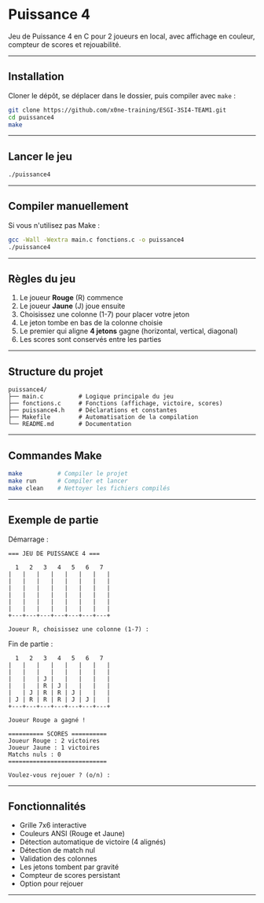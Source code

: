 # Puissance 4

Jeu de Puissance 4 en C pour 2 joueurs en local, avec affichage en couleur, compteur de scores et rejouabilité.

---

## Installation

Cloner le dépôt, se déplacer dans le dossier, puis compiler avec `make` :

```bash
git clone https://github.com/x0ne-training/ESGI-3SI4-TEAM1.git
cd puissance4
make
```

---

## Lancer le jeu

```bash
./puissance4
```

---

## Compiler manuellement

Si vous n'utilisez pas Make :

```bash
gcc -Wall -Wextra main.c fonctions.c -o puissance4
./puissance4
```

---

## Règles du jeu

1. Le joueur **Rouge** (R) commence
2. Le joueur **Jaune** (J) joue ensuite
3. Choisissez une colonne (1-7) pour placer votre jeton
4. Le jeton tombe en bas de la colonne choisie
5. Le premier qui aligne **4 jetons** gagne (horizontal, vertical, diagonal)
6. Les scores sont conservés entre les parties

---

## Structure du projet

```
puissance4/
├── main.c          # Logique principale du jeu
├── fonctions.c     # Fonctions (affichage, victoire, scores)
├── puissance4.h    # Déclarations et constantes
├── Makefile        # Automatisation de la compilation
└── README.md       # Documentation
```

---

## Commandes Make

```bash
make          # Compiler le projet
make run      # Compiler et lancer
make clean    # Nettoyer les fichiers compilés
```

---

## Exemple de partie

Démarrage :

```
=== JEU DE PUISSANCE 4 ===

  1   2   3   4   5   6   7
|   |   |   |   |   |   |   |
|   |   |   |   |   |   |   |
|   |   |   |   |   |   |   |
|   |   |   |   |   |   |   |
|   |   |   |   |   |   |   |
|   |   |   |   |   |   |   |
+---+---+---+---+---+---+---+

Joueur R, choisissez une colonne (1-7) : 
```

Fin de partie :

```
  1   2   3   4   5   6   7
|   |   |   |   |   |   |   |
|   |   |   |   |   |   |   |
|   |   | J |   |   |   |   |
|   |   | R | J |   |   |   |
|   | J | R | R | J |   |   |
| J | R | R | R | J | J |   |
+---+---+---+---+---+---+---+

Joueur Rouge a gagné !

========== SCORES ==========
Joueur Rouge : 2 victoires
Joueur Jaune : 1 victoires
Matchs nuls : 0
============================

Voulez-vous rejouer ? (o/n) : 
```

---

## Fonctionnalités

- Grille 7x6 interactive
- Couleurs ANSI (Rouge et Jaune)
- Détection automatique de victoire (4 alignés)
- Détection de match nul
- Validation des colonnes
- Les jetons tombent par gravité
- Compteur de scores persistant
- Option pour rejouer

---
